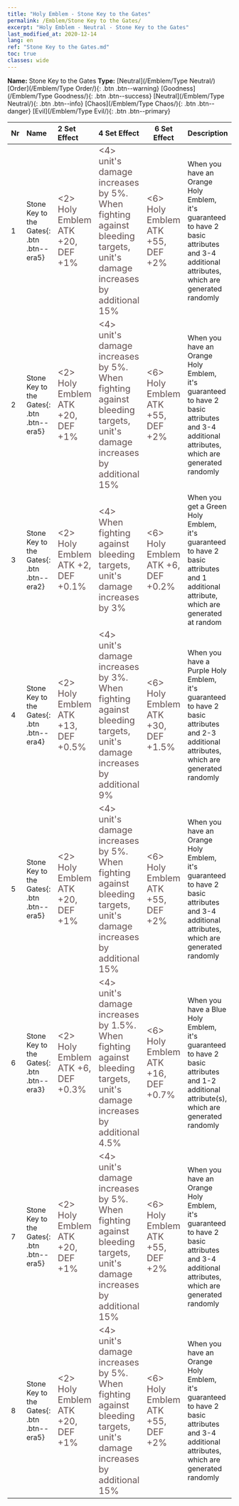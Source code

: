 ```yaml
---
title: "Holy Emblem - Stone Key to the Gates"
permalink: /Emblem/Stone Key to the Gates/
excerpt: "Holy Emblem - Neutral - Stone Key to the Gates"
last_modified_at: 2020-12-14
lang: en
ref: "Stone Key to the Gates.md"
toc: true
classes: wide
---
```


 **Name:** Stone Key to the Gates
 **Type:** [Neutral](/Emblem/Type Neutral/)
  [Order](/Emblem/Type Order/){: .btn .btn--warning}   [Goodness](/Emblem/Type Goodness/){: .btn .btn--success}   [Neutral](/Emblem/Type Neutral/){: .btn .btn--info}   [Chaos](/Emblem/Type Chaos/){: .btn .btn--danger}   [Evil](/Emblem/Type Evil/){: .btn .btn--primary} 

  |  Nr  |             Name            |    2 Set Effect    |   4 Set Effect   | 6 Set Effect   | Description |
  |:-----|:----------------------------|:-------------------|:-----------------|----------------|-------------|
  | 1 | Stone Key to the Gates{: .btn .btn--era5} | <span style="color: #645252;font-size:20px"><2> Holy Emblem ATK +20, DEF +1%</span> | <span style="color: #645252;font-size:20px"><4> unit's damage increases by 5%. When fighting against bleeding targets, unit's damage increases by additional 15%</span> | <span style="color: #645252;font-size:20px"><6> Holy Emblem ATK +55, DEF +2%</span> | When you have an Orange Holy Emblem, it's guaranteed to have 2 basic attributes and 3-4 additional attributes, which are generated randomly | 
  | 2 | Stone Key to the Gates{: .btn .btn--era5} | <span style="color: #645252;font-size:20px"><2> Holy Emblem ATK +20, DEF +1%</span> | <span style="color: #645252;font-size:20px"><4> unit's damage increases by 5%. When fighting against bleeding targets, unit's damage increases by additional 15%</span> | <span style="color: #645252;font-size:20px"><6> Holy Emblem ATK +55, DEF +2%</span> | When you have an Orange Holy Emblem, it's guaranteed to have 2 basic attributes and 3-4 additional attributes, which are generated randomly | 
  | 3 | Stone Key to the Gates{: .btn .btn--era2} | <span style="color: #645252;font-size:20px"><2> Holy Emblem ATK +2, DEF +0.1%</span> | <span style="color: #645252;font-size:20px"><4> When fighting against bleeding targets, unit's damage increases by 3%</span> | <span style="color: #645252;font-size:20px"><6> Holy Emblem ATK +6, DEF +0.2%</span> | When you get a Green Holy Emblem, it's guaranteed to have 2 basic attributes and 1 additional attribute, which are generated at random | 
  | 4 | Stone Key to the Gates{: .btn .btn--era4} | <span style="color: #645252;font-size:20px"><2> Holy Emblem ATK +13, DEF +0.5%</span> | <span style="color: #645252;font-size:20px"><4> unit's damage increases by 3%. When fighting against bleeding targets, unit's damage increases by additional 9%</span> | <span style="color: #645252;font-size:20px"><6> Holy Emblem ATK +30, DEF +1.5%</span> | When you have a Purple Holy Emblem, it's guaranteed to have 2 basic attributes and 2-3 additional attributes, which are generated randomly | 
  | 5 | Stone Key to the Gates{: .btn .btn--era5} | <span style="color: #645252;font-size:20px"><2> Holy Emblem ATK +20, DEF +1%</span> | <span style="color: #645252;font-size:20px"><4> unit's damage increases by 5%. When fighting against bleeding targets, unit's damage increases by additional 15%</span> | <span style="color: #645252;font-size:20px"><6> Holy Emblem ATK +55, DEF +2%</span> | When you have an Orange Holy Emblem, it's guaranteed to have 2 basic attributes and 3-4 additional attributes, which are generated randomly | 
  | 6 | Stone Key to the Gates{: .btn .btn--era3} | <span style="color: #645252;font-size:20px"><2> Holy Emblem ATK +6, DEF +0.3%</span> | <span style="color: #645252;font-size:20px"><4> unit's damage increases by 1.5%. When fighting against bleeding targets, unit's damage increases by additional 4.5%</span> | <span style="color: #645252;font-size:20px"><6> Holy Emblem ATK +16, DEF +0.7%</span> | When you have a Blue Holy Emblem, it's guaranteed to have 2 basic attributes and 1-2 additional attribute(s), which are generated randomly | 
  | 7 | Stone Key to the Gates{: .btn .btn--era5} | <span style="color: #645252;font-size:20px"><2> Holy Emblem ATK +20, DEF +1%</span> | <span style="color: #645252;font-size:20px"><4> unit's damage increases by 5%. When fighting against bleeding targets, unit's damage increases by additional 15%</span> | <span style="color: #645252;font-size:20px"><6> Holy Emblem ATK +55, DEF +2%</span> | When you have an Orange Holy Emblem, it's guaranteed to have 2 basic attributes and 3-4 additional attributes, which are generated randomly | 
  | 8 | Stone Key to the Gates{: .btn .btn--era5} | <span style="color: #645252;font-size:20px"><2> Holy Emblem ATK +20, DEF +1%</span> | <span style="color: #645252;font-size:20px"><4> unit's damage increases by 5%. When fighting against bleeding targets, unit's damage increases by additional 15%</span> | <span style="color: #645252;font-size:20px"><6> Holy Emblem ATK +55, DEF +2%</span> | When you have an Orange Holy Emblem, it's guaranteed to have 2 basic attributes and 3-4 additional attributes, which are generated randomly | 
